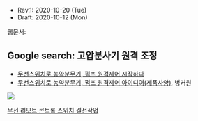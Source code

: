 

* Rev.1: 2020-10-20 (Tue)
* Draft: 2020-10-12 (Mon)

웹문서: 

## Google search: 고압분사기 원격 조정

* [무선스위치로 농약분무기, 펌프 원격제어 시작하다](https://bunkerone.tistory.com/260)
* [무선스위치로 농약분무기, 펌프 원격제어 아이디어(제품사양)](https://bunkerone.tistory.com/243?category=615025), 벙커원

<img src="/home/k8smaster/github/topics_in/patents/images/무선스위치-농약분무기.png">

[무선 리모트 콘트롤 스위치 결선작업](https://m.blog.naver.com/PostView.nhn?blogId=nowenhere&logNo=220943997626&proxyReferer=https:%2F%2Fwww.google.com%2F)